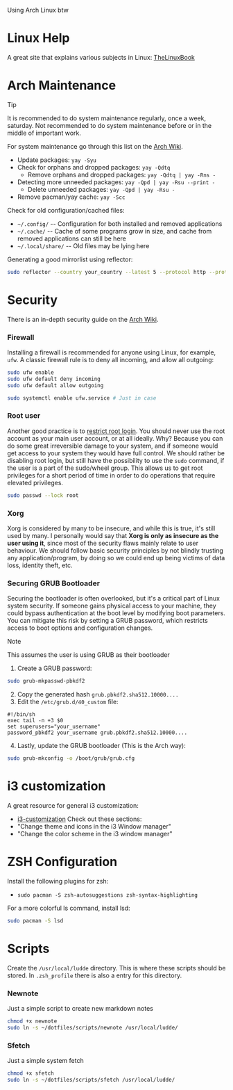 Using Arch Linux btw

# Linux Help

A great site that explains various subjects in Linux: [TheLinuxBook](https://thelinuxbook.com/)

# Arch Maintenance

> [!TIP]
> It is recommended to do system maintenance regularly, once a week, saturday. Not recommended to do system maintenance before or in the middle of important work.

For system maintenance go through this list on the [Arch Wiki](https://wiki.archlinux.org/title/System_maintenance).

- Update packages: `yay -Syu`
- Check for orphans and dropped packages: `yay -Qdtq`
  - Remove orphans and dropped packages: `yay -Qdtq | yay -Rns -`
- Detecting more unneeded packages: `yay -Qpd | yay -Rsu --print -`
  - Delete unneeded packages: `yay -Qpd | yay -Rsu -`
- Remove pacman/yay cache: `yay -Scc`

Check for old configuration/cached files:

- `~/.config/` -- Configuration for both installed and removed applications
- `~/.cache/` -- Cache of some programs grow in size, and cache from removed applications can still be here
- `~/.local/share/` -- Old files may be lying here

Generating a good mirrorlist using reflector:

```bash
sudo reflector --country your_country --latest 5 --protocol http --protocol https --sort rate --save /etc/pacman.d/mirrorlist
```

# Security

There is an in-depth security guide on the [Arch Wiki](https://wiki.archlinux.org/title/Security).

### Firewall

Installing a firewall is recommended for anyone using Linux, for example, `ufw`. A classic firewall rule is to deny all incoming, and allow all outgoing:

```bash
sudo ufw enable
sudo ufw default deny incoming
sudo ufw default allow outgoing

sudo systemctl enable ufw.service # Just in case
```

### Root user

Another good practice is to [restrict root login](https://wiki.archlinux.org/title/Security#Restricting_root). You should never use the root account as your main user account, or at all ideally. Why? Because you can do some great irreversible damage to your system, and if someone would get access to your system they would have full control. We should rather be disabling root login, but still have the possibility to use the `sudo` command, if the user is a part of the sudo/wheel group. This allows us to get root privileges for a short period of time in order to do operations that require elevated privileges.

```bash
sudo passwd --lock root
```

### Xorg

Xorg is considered by many to be insecure, and while this is true, it's still used by many. I personally would say that **Xorg is only as insecure as the user using it**, since most of the security flaws mainly relate to user behaviour. We should follow basic security principles by not blindly trusting any application/program, by doing so we could end up being victims of data loss, identity theft, etc.

### Securing GRUB Bootloader

Securing the bootloader is often overlooked, but it's a critical part of Linux system security. If someone gains physical access to your machine, they could bypass authentication at the boot level by modifying boot parameters. You can mitigate this risk by setting a GRUB password, which restricts access to boot options and configuration changes.

> [!NOTE]
> This assumes the user is using GRUB as their bootloader

1. Create a GRUB password:

```bash
sudo grub-mkpasswd-pbkdf2
```

2. Copy the generated hash `grub.pbkdf2.sha512.10000....`
3. Edit the `/etc/grub.d/40_custom` file:

```
#!/bin/sh
exec tail -n +3 $0
set superusers="your_username"
password_pbkdf2 your_username grub.pbkdf2.sha512.10000....
```

4. Lastly, update the GRUB bootloader (This is the Arch way):

```bash
sudo grub-mkconfig -o /boot/grub/grub.cfg
```

# i3 customization

A great resource for general i3 customization:

- [i3-customization](https://itsfoss.com/i3-customization/#change-the-color-scheme-in-the-i3-window-manager)
  Check out these sections:
- "Change theme and icons in the i3 Window manager"
- "Change the color scheme in the i3 window manager"

# ZSH Configuration

Install the following plugins for zsh:

- `sudo pacman -S zsh-autosuggestions zsh-syntax-highlighting`

For a more colorful ls command, install lsd:

```bash
sudo pacman -S lsd
```

# Scripts

Create the `/usr/local/ludde` directory. This is where these scripts should be stored. In `.zsh_profile` there is also a entry for this directory.

### Newnote

Just a simple script to create new markdown notes

```bash
chmod +x newnote
sudo ln -s ~/dotfiles/scripts/newnote /usr/local/ludde/
```

### Sfetch

Just a simple system fetch

```bash
chmod +x sfetch
sudo ln -s ~/dotfiles/scripts/sfetch /usr/local/ludde/
```
